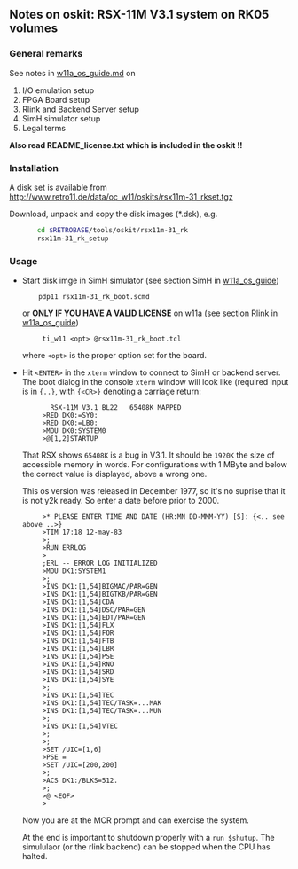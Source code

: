 ## Notes on oskit: RSX-11M V3.1 system on RK05 volumes

### General remarks

See notes in [w11a_os_guide.md](../../../doc/w11a_os_guide.md) on
  1. I/O emulation setup
  2. FPGA Board setup
  3. Rlink and Backend Server setup
  4. SimH simulator setup
  5. Legal terms

**Also read README_license.txt which is included in the oskit !!**

### Installation
A disk set is available from
http://www.retro11.de/data/oc_w11/oskits/rsx11m-31_rkset.tgz

Download, unpack and copy the disk images (*.dsk), e.g.
```bash
       cd $RETROBASE/tools/oskit/rsx11m-31_rk
       rsx11m-31_rk_setup
```

### Usage

- Start disk imge in SimH simulator (see section SimH in
  [w11a_os_guide](../../../doc/w11a_os_guide.md#user-content-simh))
  ```
      pdp11 rsx11m-31_rk_boot.scmd
  ```

  or **ONLY IF YOU HAVE A VALID LICENSE** on w11a (see section Rlink in
  [w11a_os_guide](../../../doc/w11a_os_guide.md#user-content-rlink))
  ```
       ti_w11 <opt> @rsx11m-31_rk_boot.tcl
  ```

  where `<opt>` is the proper option set for the board.

- Hit `<ENTER>` in the `xterm` window to connect to SimH or backend server.
  The boot dialog in the console `xterm` window will look like
  (required input is in `{..}`, with `{<CR>}` denoting a carriage return:
  ```
         RSX-11M V3.1 BL22   65408K MAPPED
       >RED DK0:=SY0:
       >RED DK0:=LB0:
       >MOU DK0:SYSTEM0
       >@[1,2]STARTUP
  ```

  That RSX shows `65408K` is a bug in V3.1. It should be `1920K` the
  size of accessible memory in words. For configurations with 1 MByte
  and below the correct value is displayed, above a wrong one.

  This os version was released in December 1977, so it's no suprise
  that it is not y2k ready. So enter a date before prior to 2000.
  ```  
       >* PLEASE ENTER TIME AND DATE (HR:MN DD-MMM-YY) [S]: {<.. see above ..>}
       >TIM 17:18 12-may-83
       >;
       >RUN ERRLOG
       >
       ;ERL -- ERROR LOG INITIALIZED
       >MOU DK1:SYSTEM1
       >;
       >INS DK1:[1,54]BIGMAC/PAR=GEN
       >INS DK1:[1,54]BIGTKB/PAR=GEN
       >INS DK1:[1,54]CDA
       >INS DK1:[1,54]DSC/PAR=GEN
       >INS DK1:[1,54]EDT/PAR=GEN
       >INS DK1:[1,54]FLX
       >INS DK1:[1,54]FOR
       >INS DK1:[1,54]FTB
       >INS DK1:[1,54]LBR
       >INS DK1:[1,54]PSE
       >INS DK1:[1,54]RNO
       >INS DK1:[1,54]SRD
       >INS DK1:[1,54]SYE
       >;
       >INS DK1:[1,54]TEC
       >INS DK1:[1,54]TEC/TASK=...MAK
       >INS DK1:[1,54]TEC/TASK=...MUN
       >;
       >INS DK1:[1,54]VTEC
       >;
       >;
       >SET /UIC=[1,6]
       >PSE =
       >SET /UIC=[200,200]
       >;
       >ACS DK1:/BLKS=512.
       >;
       >@ <EOF>
       >
  ```

  Now you are at the MCR prompt and can exercise the system.

  At the end is important to shutdown properly with a `run $shutup`.
  The simululaor (or the rlink backend) can be stopped when the
  CPU has halted.
